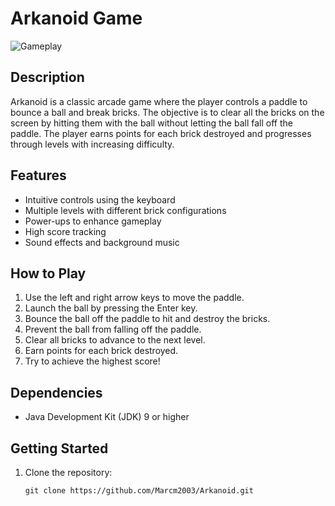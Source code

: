 # Arkanoid Game

![Gameplay]([resources/img/gameplay.png)

## Description
Arkanoid is a classic arcade game where the player controls a paddle to bounce a ball and break bricks. The objective is to clear all the bricks on the screen by hitting them with the ball without letting the ball fall off the paddle. The player earns points for each brick destroyed and progresses through levels with increasing difficulty.

## Features
- Intuitive controls using the keyboard
- Multiple levels with different brick configurations
- Power-ups to enhance gameplay
- High score tracking
- Sound effects and background music

## How to Play
1. Use the left and right arrow keys to move the paddle.
2. Launch the ball by pressing the Enter key.
3. Bounce the ball off the paddle to hit and destroy the bricks.
4. Prevent the ball from falling off the paddle.
5. Clear all bricks to advance to the next level.
6. Earn points for each brick destroyed.
7. Try to achieve the highest score!

## Dependencies
- Java Development Kit (JDK) 9 or higher

## Getting Started
1. Clone the repository:
   ```shell
   git clone https://github.com/Marcm2003/Arkanoid.git
